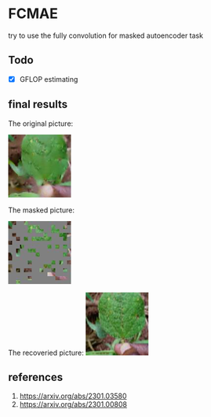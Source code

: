 # FCMAE

try to use the fully convolution for masked autoencoder task

## Todo

- [x] GFLOP estimating

## final results

The original picture:

![original](current.jpg)

The masked picture:

![maksed](ds_mased_current.jpg)

The recoveried picture:
![recoveried](dscurrent.jpg)

## references

1. https://arxiv.org/abs/2301.03580 
2. https://arxiv.org/abs/2301.00808 

